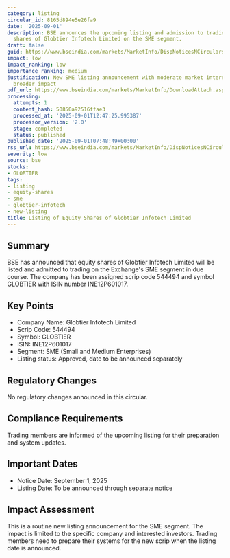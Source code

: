 ```yaml
---
category: listing
circular_id: 8165d894e5e26fa9
date: '2025-09-01'
description: BSE announces the upcoming listing and admission to trading of equity
  shares of Globtier Infotech Limited on the SME segment.
draft: false
guid: https://www.bseindia.com/markets/MarketInfo/DispNoticesNCirculars.aspx?Noticeid={B5A2CE84-3009-4931-B106-D7192C7D15E3}&noticeno=20250901-9&dt=09/01/2025&icount=9&totcount=36&flag=0
impact: low
impact_ranking: low
importance_ranking: medium
justification: New SME listing announcement with moderate market interest but limited
  broader impact
pdf_url: https://www.bseindia.com/markets/MarketInfo/DownloadAttach.aspx?id=20250901-9&attachedId=
processing:
  attempts: 1
  content_hash: 50850a92516ffae3
  processed_at: '2025-09-01T12:47:25.995387'
  processor_version: '2.0'
  stage: completed
  status: published
published_date: '2025-09-01T07:48:49+00:00'
rss_url: https://www.bseindia.com/markets/MarketInfo/DispNoticesNCirculars.aspx?Noticeid={B5A2CE84-3009-4931-B106-D7192C7D15E3}&noticeno=20250901-9&dt=09/01/2025&icount=9&totcount=36&flag=0
severity: low
source: bse
stocks:
- GLOBTIER
tags:
- listing
- equity-shares
- sme
- globtier-infotech
- new-listing
title: Listing of Equity Shares of Globtier Infotech Limited
---
```


## Summary

BSE has announced that equity shares of Globtier Infotech Limited will be listed and admitted to trading on the Exchange's SME segment in due course. The company has been assigned scrip code 544494 and symbol GLOBTIER with ISIN number INE12P601017.

## Key Points

- Company Name: Globtier Infotech Limited
- Scrip Code: 544494
- Symbol: GLOBTIER
- ISIN: INE12P601017
- Segment: SME (Small and Medium Enterprises)
- Listing status: Approved, date to be announced separately

## Regulatory Changes

No regulatory changes announced in this circular.

## Compliance Requirements

Trading members are informed of the upcoming listing for their preparation and system updates.

## Important Dates

- Notice Date: September 1, 2025
- Listing Date: To be announced through separate notice

## Impact Assessment

This is a routine new listing announcement for the SME segment. The impact is limited to the specific company and interested investors. Trading members need to prepare their systems for the new scrip when the listing date is announced.